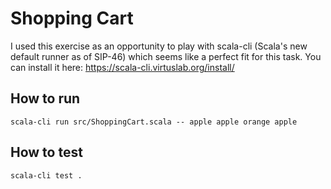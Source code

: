 Shopping Cart
=============

I used this exercise as an opportunity to play with scala-cli (Scala's new
default runner as of SIP-46) which seems like a perfect fit for this task.
You can install it here: https://scala-cli.virtuslab.org/install/

How to run
----------
    scala-cli run src/ShoppingCart.scala -- apple apple orange apple

How to test
-----------
    scala-cli test .

